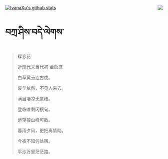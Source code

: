 [![IvanaXu's github stats](https://github-readme-stats.vercel.app/api?username=IvanaXu&show_icons=true&theme=vue-dark)](https://github.com/anuraghazra/github-readme-stats)
<img align="right" src="https://github-readme-stats.vercel.app/api/top-langs/?username=IvanaXu&langs_count=3&theme=graywhite" />
# བཀྲ་ཤིས་བདེ་ལེགས་
> 蝶恋花
>
> 近现代末当代初·金启孮
>
> 白草黄云连古戍。
> 
> 废垒依然，不见人来去。
> 
> 满目凄凉无意绪。
> 
> 登临唯剩闲搜句。
> 
> 远望狼山峰可数。
> 
> 暮雨夕风，更把离情助。
> 
> 今夜不知何处宿。
> 
> 平沙万里茫茫路。